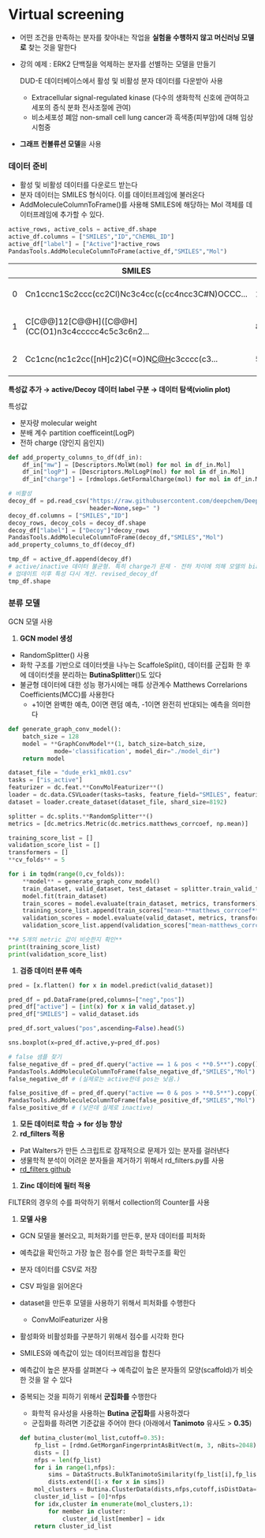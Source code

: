 # Virtual screening

- 어떤 조건을 만족하는 분자를 찾아내는 작업을 **실험을 수행하지 않고 머신러닝 모델로** 찾는 것을 말한다
- 강의 예제 : ERK2 단백질을 억제하는 분자를 선별하는 모델을 만들기
    
    DUD-E 데이터베이스에서 활성 및 비활성 분자 데이터를 다운받아 사용
    
    - Extracellular signal-regulated kinase (다수의 생화학적 신호에 관여하고 세포의 증식 분화 전사조절에 관여)
    - 비소세포성 폐암 non-small cell lung cancer과 흑색종(피부암)에 대해 임상시험중
- **그래프 컨볼류션 모델**을 사용

### 데이터 준비

- 활성 및 비활성 데이터를 다운로드 받는다
- 분자 데이터는 SMILES 형식이다. 이를 데이터프레임에 불러온다
- AddMoleculeColumnToFrame()를 사용해 SMILES에 해당하는 Mol 객체를 데이터프레임에 추가할 수 있다.

```python
active_rows, active_cols = active_df.shape
active_df.columns = ["SMILES","ID","ChEMBL_ID"]
active_df["label"] = ["Active"]*active_rows
PandasTools.AddMoleculeColumnToFrame(active_df,"SMILES","Mol")
```

|  | SMILES | ID | ChEMBL_ID | label | Mol |
| --- | --- | --- | --- | --- | --- |
| 0 | Cn1ccnc1Sc2ccc(cc2Cl)Nc3c4cc(c(cc4ncc3C#N)OCCC... | 168691 | CHEMBL318804 | Active | <rdkit.Chem.rdchem.Mol object at 0x7fab8b8e6090> |
| 1 | C[C@@]12[C@@H]([C@@H](CC(O1)n3c4ccccc4c5c3c6n2... | 86358 | CHEMBL162 | Active | <rdkit.Chem.rdchem.Mol object at 0x7fab8b8e6030> |
| 2 | Cc1cnc(nc1c2cc([nH]c2)C(=O)N[C@H](CO)c3cccc(c3... | 575087 | CHEMBL576683 | Active | <rdkit.Chem.rdchem.Mol object at 0x7fab8b8e60f0 |

**특성값 추가 → active/Decoy 데이터 label 구분 → 데이터 탐색(violin plot)**

특성값

- 분자량 molecular weight
- 분배 계수 partition coefficeint(LogP)
- 전하 charge (양인지 음인지)

```python
def add_property_columns_to_df(df_in):
    df_in["mw"] = [Descriptors.MolWt(mol) for mol in df_in.Mol]
    df_in["logP"] = [Descriptors.MolLogP(mol) for mol in df_in.Mol]
    df_in["charge"] = [rdmolops.GetFormalCharge(mol) for mol in df_in.Mol]

# 비활성
decoy_df = pd.read_csv("https://raw.githubusercontent.com/deepchem/DeepLearningLifeSciences/master/Chapter11/mk01/decoys_final.ism",
                       header=None,sep=" ")
decoy_df.columns = ["SMILES","ID"]
decoy_rows, decoy_cols = decoy_df.shape
decoy_df["label"] = ["Decoy"]*decoy_rows
PandasTools.AddMoleculeColumnToFrame(decoy_df,"SMILES","Mol")
add_property_columns_to_df(decoy_df)

tmp_df = active_df.append(decoy_df)   
# active/inactive 데이터 불균형. 특히 charge가 문제 - 전하 차이에 의해 모델의 bias 발생하므로 화학 구조를 수정하여 charge 제거
# 업데이트 이후 특성 다시 계산. revised_decoy_df
tmp_df.shape

```

### 분류 모델

GCN 모델 사용

1. **GCN model 생성**
- RandomSplitter() 사용
- 화학 구조를 기반으로 데이터셋을 나누는 ScaffoleSplit(), 데이터를 군집화 한 후에 데이터셋을 분리하는 **ButinaSplitter**()도 있다
- 불균형 데이터에 대한 성능 평가시에는 매튜 상관계수 Matthews Correlarions Coefficients(MCC)를 사용한다
    - +1이면 완벽한 예측, 0이면 랜덤 예측, -1이면 완전히 반대되는 예측을 의미한다

```python
def generate_graph_conv_model():
    batch_size = 128
    model = **GraphConvModel**(1, batch_size=batch_size, 
             mode='classification', model_dir="./model_dir")
    return model

dataset_file = "dude_erk1_mk01.csv"
tasks = ["is_active"]
featurizer = dc.feat.**ConvMolFeaturizer**()
loader = dc.data.CSVLoader(tasks=tasks, feature_field="SMILES", featurizer=featurizer)
dataset = loader.create_dataset(dataset_file, shard_size=8192)

splitter = dc.splits.**RandomSplitter**()
metrics = [dc.metrics.Metric(dc.metrics.matthews_corrcoef, np.mean)]

training_score_list = []
validation_score_list = []
transformers = []
**cv_folds** = 5

for i in tqdm(range(0,cv_folds)):
    **model** = generate_graph_conv_model()
    train_dataset, valid_dataset, test_dataset = splitter.train_valid_test_split(dataset)   # default : 8:1:1
    model.fit(train_dataset)
    train_scores = model.evaluate(train_dataset, metrics, transformers)
    training_score_list.append(train_scores["mean-**matthews_corrcoef**"])
    validation_scores = model.evaluate(valid_dataset, metrics, transformers)
    validation_score_list.append(validation_scores["mean-matthews_corrcoef"])

**# 5개의 metric 값이 비슷한지 확인**
print(training_score_list)
print(validation_score_list)
```

1. **검증 데이터 분류 예측**

```python
pred = [x.flatten() for x in model.predict(valid_dataset)]

pred_df = pd.DataFrame(pred,columns=["neg","pos"])
pred_df["active"] = [int(x) for x in valid_dataset.y]
pred_df["SMILES"] = valid_dataset.ids

pred_df.sort_values("pos",ascending=False).head(5)

sns.boxplot(x=pred_df.active,y=pred_df.pos)

# false 샘플 찾기
false_negative_df = pred_df.query("active == 1 & pos < **0.5**").copy()
PandasTools.AddMoleculeColumnToFrame(false_negative_df,"SMILES","Mol")
false_negative_df # (실제로는 active한데 pos는 낮음.)

false_positive_df = pred_df.query("active == 0 & pos > **0.5**").copy()
PandasTools.AddMoleculeColumnToFrame(false_positive_df,"SMILES","Mol")
false_positive_df # (낮은데 실제로 inactive)
```

1. **모든 데이터로 학습 → for 성능 향상**
2. **rd_filters 적용**
- Pat Walters가 만든 스크립트로 잠재적으로 문제가 있는 분자를 걸러낸다
- 생물학적 분석이 어려운 분자들을 제거하기 위해서 rd_filters.py를 사용
- [rd_filters github](https://github.com/PatWalters/rd_filters)
1. **Zinc 데이터에 필터 적용**

FILTER의 경우의 수를 파악하기 위해서 collection의 Counter를 사용

1. **모델 사용**
- GCN 모델을 불러오고, 피처화기를 만든후, 분자 데이터를 피처화
- 예측값을 확인하고 가장 높은 점수를 얻은 화학구조를 확인
- 분자 데이터를 CSV로 저장
- CSV 파일을 읽어온다
- dataset을 만든후 모델을 사용하기 위해서 피처화를 수행한다
    - ConvMolFeaturizer 사용
- 활성화와 비활성화를 구분하기 위해서 점수를 시각화 한다
- SMILES와 예측값이 있는 데이터프레임을 합친다
- 예측값이 높은 분자를 살펴본다 → 예측값이 높은 분자들의 모양(scaffold)가 비슷한 것을 알 수 있다
- 중복되는 것을 피하기 위해서 **군집화를** 수행한다
    - 화학적 유사성을 사용하는 **Butina 군집화**를 사용하겠다
    - 군집화를 하려면 기준값을 주어야 한다 (아래에서 **Tanimoto** 유사도 > **0.35**)
    
    ```python
    def butina_cluster(mol_list,cutoff=0.35):
        fp_list = [rdmd.GetMorganFingerprintAsBitVect(m, 3, nBits=2048) for m in mol_list]
        dists = []
        nfps = len(fp_list)
        for i in range(1,nfps):
            sims = DataStructs.BulkTanimotoSimilarity(fp_list[i],fp_list[:i])
            dists.extend([1-x for x in sims])
        mol_clusters = Butina.ClusterData(dists,nfps,cutoff,isDistData=True)
        cluster_id_list = [0]*nfps
        for idx,cluster in enumerate(mol_clusters,1):
            for member in cluster:
                cluster_id_list[member] = idx
        return cluster_id_list
    ```